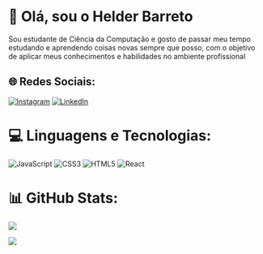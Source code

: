 # 💫 Olá, sou o Helder Barreto
Sou estudante de Ciência da Computação e gosto de passar meu tempo estudando e aprendendo coisas novas sempre que posso, com o objetivo de aplicar meus conhecimentos e habilidades no ambiente profissional


## 🌐 Redes Sociais:
[![Instagram](https://img.shields.io/badge/Instagram-%23E4405F.svg?logo=Instagram&logoColor=white)](https://instagram.com/_0helder) [![LinkedIn](https://img.shields.io/badge/LinkedIn-%230077B5.svg?logo=linkedin&logoColor=white)](https://www.linkedin.com/in/helder-barreto-24a93124b/) 

# 💻 Linguagens e Tecnologias:
![JavaScript](https://img.shields.io/badge/javascript-%23323330.svg?style=for-the-badge&logo=javascript&logoColor=%23F7DF1E) ![CSS3](https://img.shields.io/badge/css3-%231572B6.svg?style=for-the-badge&logo=css3&logoColor=white) ![HTML5](https://img.shields.io/badge/html5-%23E34F26.svg?style=for-the-badge&logo=html5&logoColor=white) ![React](https://img.shields.io/badge/react-%2320232a.svg?style=for-the-badge&logo=react&logoColor=%2361DAFB)
# 📊 GitHub Stats:
![](https://github-readme-stats-sigma-five.vercel.app/api?username=1Helder&theme=dark&hide_border=false&include_all_commits=false&count_private=false)<br/>

![](https://github-readme-stats-sigma-five.vercel.app/api/top-langs/?username=1Helder&theme=dark&hide_border=false&include_all_commits=true&count_private=false&layout=compact)

<!-- Proudly created with GPRM ( https://gprm.itsvg.in ) -->

